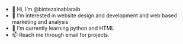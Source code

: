 - 👋 Hi, I’m @bintezainablaraib
- 👀 I’m interested in website design and development and web based marketing and analysis
- 🌱 I’m currently learning python and HTML
- 📫 Reach me through email for projects. 

<!---
bintezainablaraib/bintezainablaraib is a ✨ special ✨ repository because its `README.md` (this file) appears on your GitHub profile.
You can click the Preview link to take a look at your changes.
--->

